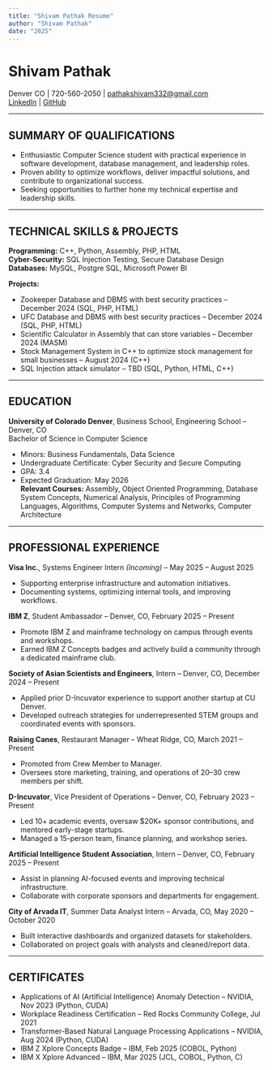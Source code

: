 ```yaml
---
title: "Shivam Pathak Resume"
author: "Shivam Pathak"
date: "2025"
---
```


# Shivam Pathak  
Denver CO | 720-560-2050 | pathakshivam332@gmail.com  
[LinkedIn](https://linkedin.com/in/shivampathak4568/) | [GitHub](https://github.com/2h1vam12)  

---

## SUMMARY OF QUALIFICATIONS
- Enthusiastic Computer Science student with practical experience in software development, database management, and leadership roles.  
- Proven ability to optimize workflows, deliver impactful solutions, and contribute to organizational success.  
- Seeking opportunities to further hone my technical expertise and leadership skills.

---

## TECHNICAL SKILLS & PROJECTS
**Programming:** C++, Python, Assembly, PHP, HTML  
**Cyber-Security:** SQL Injection Testing, Secure Database Design  
**Databases:** MySQL, Postgre SQL, Microsoft Power BI  

**Projects:**  
- Zookeeper Database and DBMS with best security practices – December 2024 (SQL, PHP, HTML)  
- UFC Database and DBMS with best security practices – December 2024 (SQL, PHP, HTML)  
- Scientific Calculator in Assembly that can store variables – December 2024 (MASM)  
- Stock Management System in C++ to optimize stock management for small businesses – August 2024 (C++)  
- SQL Injection attack simulator – TBD (SQL, Python, HTML, C++)

---

## EDUCATION
**University of Colorado Denver**, Business School, Engineering School – Denver, CO  
Bachelor of Science in Computer Science  
- Minors: Business Fundamentals, Data Science  
- Undergraduate Certificate: Cyber Security and Secure Computing  
- GPA: 3.4  
- Expected Graduation: May 2026  
**Relevant Courses:** Assembly, Object Oriented Programming, Database System Concepts, Numerical Analysis, Principles of Programming Languages, Algorithms, Computer Systems and Networks, Computer Architecture

---

## PROFESSIONAL EXPERIENCE
**Visa Inc.**, Systems Engineer Intern *(Incoming)* – May 2025 – August 2025  
- Supporting enterprise infrastructure and automation initiatives.  
- Documenting systems, optimizing internal tools, and improving workflows.

**IBM Z**, Student Ambassador – Denver, CO, February 2025 – Present  
- Promote IBM Z and mainframe technology on campus through events and workshops.  
- Earned IBM Z Concepts badges and actively build a community through a dedicated mainframe club.

**Society of Asian Scientists and Engineers**, Intern – Denver, CO, December 2024 – Present  
- Applied prior D-Incuvator experience to support another startup at CU Denver.  
- Developed outreach strategies for underrepresented STEM groups and coordinated events with sponsors.

**Raising Canes**, Restaurant Manager – Wheat Ridge, CO, March 2021 – Present  
- Promoted from Crew Member to Manager.  
- Oversees store marketing, training, and operations of 20–30 crew members per shift.

**D-Incuvator**, Vice President of Operations – Denver, CO, February 2023 – Present  
- Led 10+ academic events, oversaw $20K+ sponsor contributions, and mentored early-stage startups.  
- Managed a 15-person team, finance planning, and workshop series.

**Artificial Intelligence Student Association**, Intern – Denver, CO, February 2025 – Present  
- Assist in planning AI-focused events and improving technical infrastructure.  
- Collaborate with corporate sponsors and departments for engagement.

**City of Arvada IT**, Summer Data Analyst Intern – Arvada, CO, May 2020 – October 2020  
- Built interactive dashboards and organized datasets for stakeholders.  
- Collaborated on project goals with analysts and cleaned/report data.

---

## CERTIFICATES
- Applications of AI (Artificial Intelligence) Anomaly Detection – NVIDIA, Nov 2023 (Python, CUDA)  
- Workplace Readiness Certification – Red Rocks Community College, Jul 2021  
- Transformer-Based Natural Language Processing Applications – NVIDIA, Aug 2024 (Python, CUDA)  
- IBM Z Xplore Concepts Badge – IBM, Feb 2025 (COBOL, Python)  
- IBM X Xplore Advanced – IBM, Mar 2025 (JCL, COBOL, Python, C)
